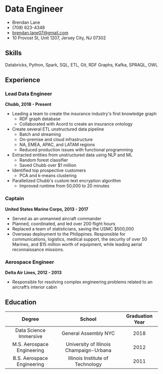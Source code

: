 # Data Engineer
- Brendan Lane
- (708) 623-4348
- brendan.lane07@gmail.com  
- 10 Provost St, Unit 1207, Jersey City, NJ 07302

## Skills
Databricks, Python, Spark, SQL, ETL, Git, RDF Graphs, Kafka, SPRAQL, OWL

## Experience
### Lead Data Engineer
**Chubb, 2018 - Present**

- Leading a team to create the insurance industry's first knowledge graph
  - RDF graph database
  - Collaborated with Acord to create an insurance ontology
- Create several ETL unstructured data pipeline
  - Batch and streaming
  - On-premise and cloud infrastructure
  - NA, EMEA, APAC, and LATAM regions
  - Reduced production issues with functional programming
- Extracted entities from unstructured data using NLP and ML
  - Random forest classifier
  - Saved Chubb over $1 million
- Identified top prospective customers
  - PCA and k-means clustering
- Parallelized Chubb's custom text encryption algorithm
  - Improved runtime from 50,000 to 20 minutes

### Captain
**United States Marine Corps, 2013 - 2017**

- Served as an unmanned aircraft commander
- Planned, coordinated, and led over 200 flight hours
- Replaced a team of statisticians, saving the USMC $500,000
- Overseas deployment to the Philippines. Responsible for communications, logistics, medical support, the security of over 50 Marines, and $15 million worth of equipment, while leading aerial reconnaissance missions.

### Aerospace Engineer
**Delta Air Lines, 2012 - 2013**

- Responsible for resolving complex engineering problems related to an aircraft’s interior cabin

## Education
| Degree | School | Graduation Year |
| :-: | :-: | :-: |
| Data Science Immersive | General Assembly NYC | 2018
| M.S. Aerospace Engineering | University of Illinois Champaign-Urbana | 2012
| B.S. Aerospace Engineering | Illinois Institute of Technology	| 2011

